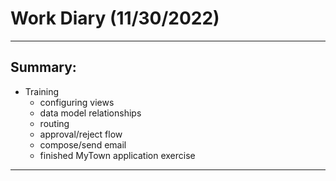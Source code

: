 # Work Diary (11/30/2022)

---
## Summary:

* Training
    - configuring views
    - data model relationships
    - routing
    - approval/reject flow
    - compose/send email
    - finished MyTown application exercise
---